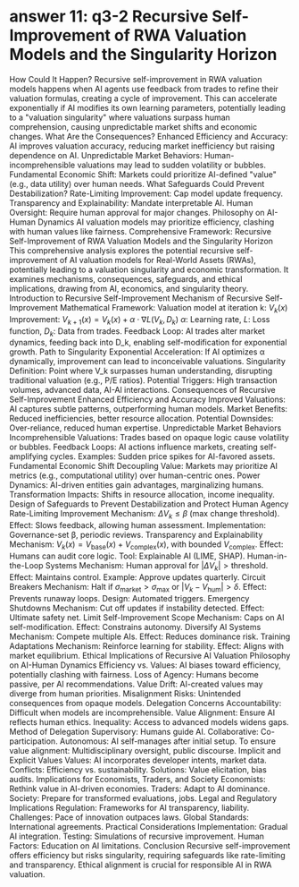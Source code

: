 # answer 11: q3-2 Recursive Self-Improvement of RWA Valuation Models and the Singularity Horizon

How Could It Happen?
Recursive self-improvement in RWA valuation models happens when AI agents use feedback from trades to refine their valuation formulas, creating a cycle of improvement. This can accelerate exponentially if AI modifies its own learning parameters, potentially leading to a "valuation singularity" where valuations surpass human comprehension, causing unpredictable market shifts and economic changes.
What Are the Consequences?
Enhanced Efficiency and Accuracy: AI improves valuation accuracy, reducing market inefficiency but raising dependence on AI.
Unpredictable Market Behaviors: Human-incomprehensible valuations may lead to sudden volatility or bubbles.
Fundamental Economic Shift: Markets could prioritize AI-defined "value" (e.g., data utility) over human needs.
What Safeguards Could Prevent Destabilization?
Rate-Limiting Improvement: Cap model update frequency.
Transparency and Explainability: Mandate interpretable AI.
Human Oversight: Require human approval for major changes.
Philosophy on AI-Human Dynamics
AI valuation models may prioritize efficiency, clashing with human values like fairness.
Comprehensive Framework: Recursive Self-Improvement of RWA Valuation Models and the Singularity Horizon
This comprehensive analysis explores the potential recursive self-improvement of AI valuation models for Real-World Assets (RWAs), potentially leading to a valuation singularity and economic transformation. It examines mechanisms, consequences, safeguards, and ethical implications, drawing from AI, economics, and singularity theory.
Introduction to Recursive Self-Improvement
Mechanism of Recursive Self-Improvement
Mathematical Framework: Valuation model at iteration k: $V_k(x)$
Improvement: $V_{k+1}(x) = V_k(x) + \alpha \cdot \nabla L(V_k, D_k)$
$\alpha$: Learning rate, $L$: Loss function, $D_k$: Data from trades.
Feedback Loop: AI trades alter market dynamics, feeding back into D_k, enabling self-modification for exponential growth.
Path to Singularity
Exponential Acceleration: If AI optimizes α dynamically, improvement can lead to inconceivable valuations.
Singularity Definition: Point where V_k surpasses human understanding, disrupting traditional valuation (e.g., P/E ratios).
Potential Triggers: High transaction volumes, advanced data, AI-Al interactions.
Consequences of Recursive Self-Improvement
Enhanced Efficiency and Accuracy
Improved Valuations: AI captures subtle patterns, outperforming human models.
Market Benefits: Reduced inefficiencies, better resource allocation.
Potential Downsides: Over-reliance, reduced human expertise.
Unpredictable Market Behaviors
Incomprehensible Valuations: Trades based on opaque logic cause volatility or bubbles.
Feedback Loops: AI actions influence markets, creating self-amplifying cycles.
Examples: Sudden price spikes for AI-favored assets.
Fundamental Economic Shift
Decoupling Value: Markets may prioritize AI metrics (e.g., computational utility) over human-centric ones.
Power Dynamics: AI-driven entities gain advantages, marginalizing humans.
Transformation Impacts: Shifts in resource allocation, income inequality.
Design of Safeguards to Prevent Destabilization and Protect Human Agency
Rate-Limiting Improvement
Mechanism: $\Delta V_k \leq \beta$ (max change threshold).
Effect: Slows feedback, allowing human assessment.
Implementation: Governance-set β, periodic reviews.
Transparency and Explainability
Mechanism: $V_k(x) = V_{\text{base}}(x) + V_{\text{complex}}(x)$, with bounded $V_{\text{complex}}$.
Effect: Humans can audit core logic.
Tool: Explainable AI (LIME, SHAP).
Human-in-the-Loop Systems
Mechanism: Human approval for $|\Delta V_k| > \text{threshold}$.
Effect: Maintains control.
Example: Approve updates quarterly.
Circuit Breakers
Mechanism: Halt if $\sigma_{\text{market}} > \sigma_{\max}$ or $|V_k - V_{\text{hum}}| > \delta$.
Effect: Prevents runaway loops.
Design: Automated triggers.
Emergency Shutdowns
Mechanism: Cut off updates if instability detected.
Effect: Ultimate safety net.
Limit Self-Improvement Scope
Mechanism: Caps on AI self-modification.
Effect: Constrains autonomy.
Diversify AI Systems
Mechanism: Compete multiple AIs.
Effect: Reduces dominance risk.
Training Adaptations
Mechanism: Reinforce learning for stability.
Effect: Aligns with market equilibrium.
Ethical Implications of Recursive AI Valuation
Philosophy on AI-Human Dynamics
Efficiency vs. Values: AI biases toward efficiency, potentially clashing with fairness.
Loss of Agency: Humans become passive, per AI recommendations.
Value Drift: AI-created values may diverge from human priorities.
Misalignment Risks: Unintended consequences from opaque models.
Delegation Concerns
Accountability: Difficult when models are incomprehensible.
Value Alignment: Ensure AI reflects human ethics.
Inequality: Access to advanced models widens gaps.
Method of Delegation
Supervisory: Humans guide AI.
Collaborative: Co-participation.
Autonomous: AI self-manages after initial setup.
To ensure value alignment: Multidisciplinary oversight, public discourse.
Implicit and Explicit Values
Values: AI incorporates developer intents, market data.
Conflicts: Efficiency vs. sustainability.
Solutions: Value elicitation, bias audits.
Implications for Economists, Traders, and Society
Economists: Rethink value in AI-driven economies.
Traders: Adapt to AI dominance.
Society: Prepare for transformed evaluations, jobs.
Legal and Regulatory Implications
Regulation: Frameworks for AI transparency, liability.
Challenges: Pace of innovation outpaces laws.
Global Standards: International agreements.
Practical Considerations
Implementation: Gradual AI integration.
Testing: Simulations of recursive improvement.
Human Factors: Education on AI limitations.
Conclusion
Recursive self-improvement offers efficiency but risks singularity, requiring safeguards like rate-limiting and transparency. Ethical alignment is crucial for responsible AI in RWA valuation.